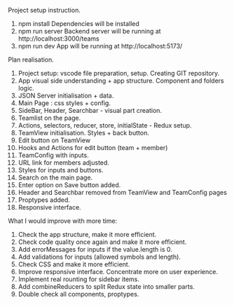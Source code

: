 Project setup instruction.

1. npm install
   Dependencies will be installed
2. npm run server
   Backend server will be running at http://localhost:3000/teams
3. npm run dev
   App will be running at http://localhost:5173/

Plan realisation.

1. Project setup: vscode file preparation, setup. Creating GIT repository.
2. App visual side understanding + app structure. Component and folders logic.
3. JSON Server initialisation + data.
4. Main Page : css styles + config.
5. SideBar, Header, Searchbar - visual part creation.
6. Teamlist on the page.
7. Actions, selectors, reducer, store, initialState - Redux setup.
8. TeamView initialisation. Styles + back button.
9. Edit button on TeamView
10. Hooks and Actions for edit button (team + member)
11. TeamConfig with inputs.
12. URL link for members adjusted.
13. Styles for inputs and buttons.
14. Search on the main page.
15. Enter option on Save button added.
16. Header and Searchbar removed from TeamView and TeamConfig pages
17. Proptypes added.
18. Responsive interface.

What I would improve with more time:

1. Check the app structure, make it more efficient.
2. Check code quality once again and make it more efficient.
3. Add errorMessages for inputs if the value.length is 0.
4. Add validations for inputs (allowed symbols and length).
5. Check CSS and make it more efficient.
6. Improve responsive interface. Concentrate more on user experience.
7. Implement real rounting for sidebar items.
8. Add combineReducers to split Redux state into smaller parts.
9. Double check all components, proptypes.
